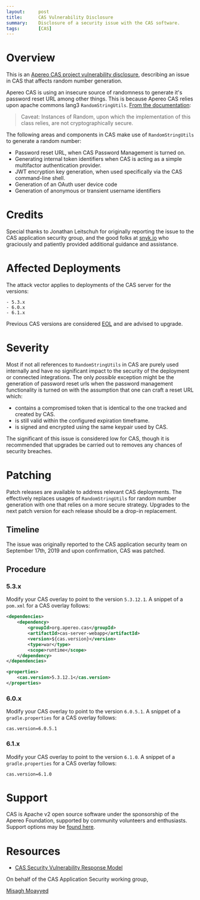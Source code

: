 ```yaml
---
layout:     post
title:      CAS Vulnerability Disclosure
summary:    Disclosure of a security issue with the CAS software.
tags:       [CAS]
---
```


# Overview

This is an [Apereo CAS project vulnerability disclosure](https://groups.google.com/a/apereo.org/forum/#!topic/cas-appsec-public/zXqxDN9rB8A), describing an issue in CAS that affects random number generation.

Apereo CAS is using an insecure source of randomness to generate it's password reset URL among other things. This is because Apereo CAS relies upon apache commons lang3 `RandomStringUtils`. [From the documentation](https://commons.apache.org/proper/commons-lang/javadocs/api-3.9/org/apache/commons/lang3/RandomStringUtils.html):

> Caveat: Instances of Random, upon which the implementation of this class relies, are not cryptographically secure.

The following areas and components in CAS make use of `RandomStringUtils` to generate a random number:

- Password reset URL, when CAS Password Management is turned on.
- Generating internal token identifiers when CAS is acting as a simple multifactor authentication provider.
- JWT encryption key generation, when used specifically via the CAS command-line shell.
- Generation of an OAuth user device code
- Generation of anonymous or transient username identifiers

# Credits

Special thanks to Jonathan Leitschuh for originally reporting the issue to the CAS application security group, and the good folks at [snyk.io](https://snyk.io) who graciously and patiently provided additional guidance and assistance.

# Affected Deployments

The attack vector applies to deployments of the CAS server for the versions:

```
- 5.3.x
- 6.0.x
- 6.1.x
```

Previous CAS versions are considered [EOL](https://apereo.github.io/cas/developer/Maintenance-Policy.html) and are advised to upgrade.

# Severity

Most if not all references to `RandomStringUtils` in CAS are purely used internally and have no significant impact to the security of the deployment or connected integrations. The only *possible* exception might be the generation of password reset urls when the password management functionality is turned on with the assumption that one can craft a reset URL which:

- contains a compromised token that is identical to the one tracked and created by CAS.
- is still valid within the configured expiration timeframe.
- is signed and encrypted using the same keypair used by CAS.

The significant of this issue is considered low for CAS, though it is recommended that upgrades be carried out to removes any chances of security breaches.

# Patching

Patch releases are available to address relevant CAS deployments. The effectively replaces usages of `RandomStringUtils` for random number generation with one that relies on a more secure strategy. Upgrades to the next patch version for each release should be a drop-in replacement.

## Timeline

The issue was originally reported to the CAS application security team on September 17th, 2019 and upon confirmation, CAS was patched.

## Procedure

### 5.3.x

Modify your CAS overlay to point to the version `5.3.12.1`. A snippet of a `pom.xml` for a CAS overlay follows:

```xml
<dependencies>
    <dependency>
        <groupId>org.apereo.cas</groupId>
        <artifactId>cas-server-webapp</artifactId>
        <version>${cas.version}</version>
        <type>war</type>
        <scope>runtime</scope>
    </dependency>
</dependencies>

<properties>
    <cas.version>5.3.12.1</cas.version>
</properties>
```

### 6.0.x

Modify your CAS overlay to point to the version `6.0.5.1`. A snippet of a `gradle.properties` for a CAS overlay follows:

```properties
cas.version=6.0.5.1
```

### 6.1.x

Modify your CAS overlay to point to the version `6.1.0`. A snippet of a `gradle.properties` for a CAS overlay follows:

```properties
cas.version=6.1.0
```

# Support

CAS is Apache v2 open source software under the sponsorship of the Apereo Foundation, supported by community volunteers and enthusiasts. Support options may be [found here](https://apereo.github.io/cas/Support.html).

# Resources

* [CAS Security Vulnerability Response Model](https://apereo.github.io/cas/developer/Sec-Vuln-Response.html)

On behalf of the CAS Application Security working group,

[Misagh Moayyed](https://twitter.com/misagh84)